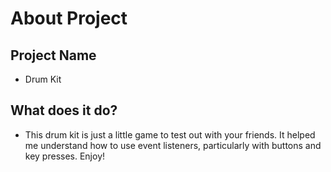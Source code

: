 # About Project

## Project Name
- Drum Kit

## What does it do?
- This drum kit is just a little game to test out with your friends. It helped me understand how to use event listeners, particularly with buttons and key presses. Enjoy!